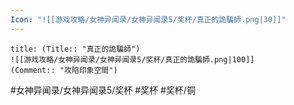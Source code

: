 ```yaml
---
Icon: "![[游戏攻略/女神异闻录/女神异闻录5/奖杯/真正的詭騙師.png|30]]"
---
```

```ad-common-bronze-trophy
title: (Title:: "真正的詭騙師")
![[游戏攻略/女神异闻录/女神异闻录5/奖杯/真正的詭騙師.png|100]]
(Comment:: "攻陷印象空間")
```

#女神异闻录/女神异闻录5/奖杯 #奖杯 #奖杯/铜
